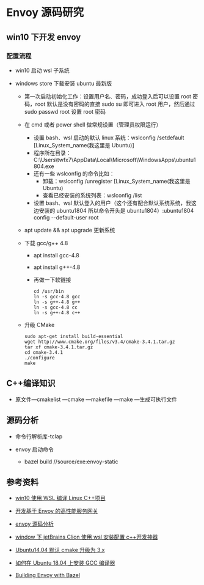 # Envoy 源码研究

## win10 下开发 envoy

### 配置流程

- win10 启动 wsl 子系统
- windows store 下载安装 ubuntu 最新版

  - 第一次启动初始化工作：设置用户名、密码，成功登入后可以设置 root 密码，root 默认是没有密码的直接 sudo su 即可进入 root 用户，然后通过 sudo passwd root 设置 root 密码
  - 在 cmd 或者 power shell 做常规设置（管理员权限运行）

    - 设置 bash、wsl 启动的默认 linux 系统：wslconfig /setdefault [Linux_System_name(我这里是 Ubuntu)]
    - 程序所在目录：C:\Users\twfx7\AppData\Local\Microsoft\WindowsApps\ubuntu1804.exe
    - 还有一些 wslconfig 的命令比如：
      - 卸载：wslconfig /unregister [Linux_System_name(我这里是 Ubuntu)
      - 查看已经安装的系统列表：wslconfig /list
    - 设置 bash、wsl 默认登入的用户（这个还有配合默认系统系统，我这边安装的 ubuntu1804 所以命令开头是 ubuntu1804）:ubuntu1804 config --default-user root

  - apt update && apt upgrade 更新系统
  - 下载 gcc/g++ 4.8

    - apt install gcc-4.8
    - apt install g++-4.8
    - 再做一下软链接

      ```软链接
      cd /usr/bin
      ln -s gcc-4.8 gcc
      ln -s g++-4.8 g++
      ln -s gcc-4.8 cc
      ln -s g++-4.8 c++
      ```

  - 升级 CMake

    ```升级CMake
    sudo apt-get install build-essential
    wget http://www.cmake.org/files/v3.4/cmake-3.4.1.tar.gz
    tar xf cmake-3.4.1.tar.gz
    cd cmake-3.4.1
    ./configure
    make
    ```

## C++编译知识

- 原文件—cmakelist —cmake —makefile —make —生成可执行文件

## 源码分析

- 命令行解析库-tclap

- envoy 启动命令

  - bazel build //source/exe:envoy-static

## 参考资料

- [win10 使用 WSL 编译 Linux C++项目](https://cloud.tencent.com/developer/article/1360467)
- [开发基于 Envoy 的高性能服务网关](http://wweir.cc/post/%E5%BC%80%E5%8F%91%E5%9F%BA%E4%BA%8E-envoy-%E7%9A%84%E9%AB%98%E6%80%A7%E8%83%BD%E6%9C%8D%E5%8A%A1%E7%BD%91%E5%85%B3/)
- [envoy 源码分析](https://www.cnblogs.com/mathli/tag/envoy%E6%BA%90%E7%A0%81%E5%88%86%E6%9E%90/)
- [window 下 jetBrains Clion 使用 wsl 安装配置 c++开发神器](https://blog.csdn.net/u010606602/article/details/80782650)
- [Ubuntu14.04 默认 cmake 升级为 3.x](http://www.mamicode.com/info-detail-2197817.html)
- [如何在 Ubuntu 18.04 上安装 GCC 编译器](https://www.linuxidc.com/Linux/2019-06/159059.htm)

- [Building Envoy with Bazel](https://github.com/envoyproxy/envoy/blob/master/bazel/README.md#quick-start-bazel-build-for-developers)

